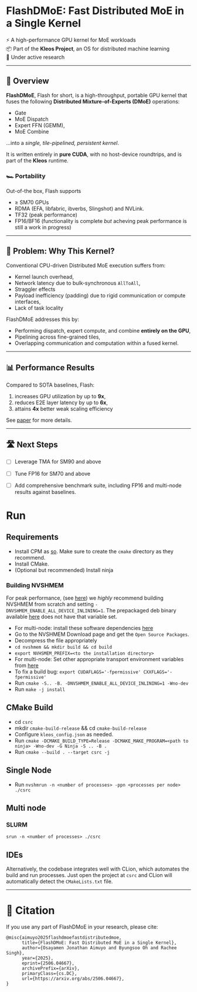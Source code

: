 # FlashDMoE: Fast Distributed MoE in a Single Kernel

⚡ A high-performance GPU kernel for MoE workloads  
📦 Part of the **Kleos Project**, an OS for distributed machine learning  
🚧 Under active research

---

## 🧠 Overview

**FlashDMoE**, Flash for short, is a high-throughput, portable GPU kernel that fuses the following **Distributed Mixture-of-Experts (DMoE)** operations:
- Gate
- MoE Dispatch
- Expert FFN (GEMM),
- MoE Combine

...into a *single, tile-pipelined, persistent kernel*.

It is written entirely in **pure CUDA**, with no host-device roundtrips, and is part of the **Kleos** runtime.

### 🏎️ Portability

Out-of-the box, Flash supports 
- $\geq$ SM70 GPUs
- RDMA (EFA, libfabric, ibverbs, Slingshot) and NVLink.
- TF32 (peak performance) 
- FP16/BF16 (functionality is complete *but* acheving peak performance is still a work in progress)

---

## 🚨 Problem: Why This Kernel?

Conventional CPU-driven Distributed MoE execution suffers from:
- Kernel launch overhead,
- Network latency due to bulk-synchronous `AllToAll`,
- Straggler effects
- Payload inefficiency (padding) due to rigid communication or compute interfaces,
- Lack of task locality

FlashDMoE addresses this by:
- Performing dispatch, expert compute, and combine **entirely on the GPU**,
- Pipelining across fine-grained tiles,
- Overlapping communication and computation within a fused kernel.

---

## 📊 Performance Results

Compared to SOTA baselines, Flash: 
1. increases GPU utilization by up to **9x**, 
2. reduces E2E layer latency by up to **6x**, 
3. attains **4x** better weak scaling efficiency

See [paper](https://arxiv.org/abs/2506.04667) for more details.

---

## 🛣️ Next Steps
- [ ] Leverage TMA for SM90 and above
- [ ] Tune FP16 for SM70 and above
- [ ] Add comprehensive benchmark suite, including FP16 and multi-node results against baselines.


# Run
## Requirements
- Install CPM as [so](https://github.com/cpm-cmake/CPM.cmake?tab=readme-ov-file#adding-cpm). Make sure to create the `cmake` directory as they recommend.
- Install CMake.
- (Optional but recommended) Install ninja

### Building NVSHMEM
For peak performance, (see [here](https://www.nvidia.com/en-us/on-demand/session/gtc24-s61339/)) we *highly* recommend building NVSHMEM from scratch and setting `-DNVSHMEM_ENABLE_ALL_DEVICE_INLINING=1`. The prepackaged deb binary available [here](https://docs.nvidia.com/nvshmem/release-notes-install-guide/install-guide/nvshmem-install-proc.html) does not have that variable set.
- For multi-node: install these software dependencies [here](https://docs.nvidia.com/nvshmem/release-notes-install-guide/install-guide/abstract.html#software-requirements)
- Go to the NVSHMEM Download page and get the `Open Source Packages`.
- Decompress the file appropriately
- `cd nvshmem && mkdir build && cd build`
- `export NVHSMEM_PREFIX=<to the installation directory>`
- For multi-node: Set other appropriate transport environment variables from [here](https://docs.nvidia.com/nvshmem/release-notes-install-guide/install-guide/nvshmem-install-proc.html#other-distributions)
- To fix a build bug: `export CUDAFLAGS='-fpermissive' CXXFLAGS='-fpermissive'`
- Run `cmake -S.. -B. -DNVSHMEM_ENABLE_ALL_DEVICE_INLINING=1 -Wno-dev`
- Run `make -j install`

## CMake Build
- cd `csrc`
- mkdir `cmake-build-release` && cd `cmake-build-release`
- Configure `kleos_config.json` as needed.
- Run `cmake -DCMAKE_BUILD_TYPE=Release -DCMAKE_MAKE_PROGRAM=<path to ninja> -Wno-dev -G Ninja -S .. -B .`
- Run `cmake --build . --target csrc -j`
## Single Node
- Run `nvshmrun -n <number of processes> -ppn <processes per node> ./csrc`
## Multi node
### SLURM
```
srun -n <number of processes> ./csrc
```

## IDEs
Alternatively, the codebase integrates well with CLion, which automates the build and run processes. 
Just open the project at `csrc` and CLion will automatically detect the `CMakeLists.txt` file.

---

# 📖 Citation
If you use any part of FlashDMoE in your research, please cite:
```
@misc{aimuyo2025flashdmoefastdistributedmoe,
      title={FlashDMoE: Fast Distributed MoE in a Single Kernel}, 
      author={Osayamen Jonathan Aimuyo and Byungsoo Oh and Rachee Singh},
      year={2025},
      eprint={2506.04667},
      archivePrefix={arXiv},
      primaryClass={cs.DC},
      url={https://arxiv.org/abs/2506.04667}, 
}
```
